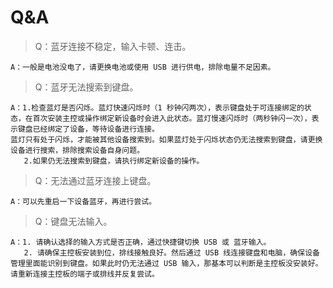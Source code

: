 # Q&A

>Q：蓝牙连接不稳定，输入卡顿、连击。

    A：一般是电池没电了，请更换电池或使用 USB 进行供电，排除电量不足因素。

>Q：蓝牙无法搜索到键盘。

    A：1.检查蓝灯是否闪烁。蓝灯快速闪烁时（1 秒钟闪两次），表示键盘处于可连接绑定的状态，在首次安装主控或操作绑定新设备时会进入此状态。蓝灯慢速闪烁时（两秒钟闪一次），表示键盘已经绑定了设备，等待设备进行连接。
    蓝灯只有处于闪烁，才能被其他设备搜索到。如果蓝灯处于闪烁状态仍无法搜索到键盘，请更换设备进行搜索，排除搜索设备自身问题。
       2.如果仍无法搜索到键盘，请执行绑定新设备的操作。 

>Q：无法通过蓝牙连接上键盘。

    A：可以先重启一下设备蓝牙，再进行尝试。

>Q：键盘无法输入。

    A：1. 请确认选择的输入方式是否正确，通过快捷键切换 USB 或 蓝牙输入。
       2. 请确保主控板安装到位，排线接触良好。然后通过 USB 线连接键盘和电脑，确保设备管理里面能识别到键盘。如果此时仍无法通过 USB 输入，那基本可以判断是主控板没安装好。请重新连接主控板的端子或排线并反复尝试。


